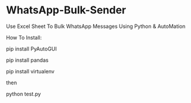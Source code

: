 # WhatsApp-Bulk-Sender
Use Excel Sheet To Bulk WhatsApp Messages Using Python & AutoMation


How To Install:

pip install PyAutoGUI

pip install pandas

pip install virtualenv

then

python test.py


